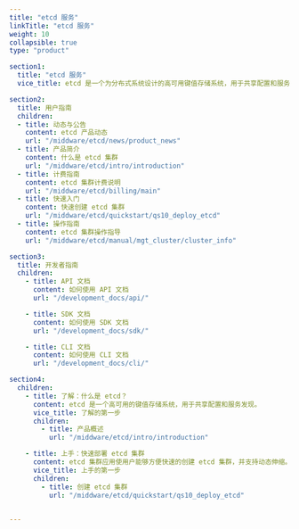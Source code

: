 ```yaml
---
title: "etcd 服务"
linkTitle: "etcd 服务"
weight: 10
collapsible: true
type: "product"

section1:
  title: "etcd 服务"
  vice_title: etcd 是一个为分布式系统设计的高可用键值存储系统，用于共享配置和服务发现。

section2:
  title: 用户指南
  children:
  - title: 动态与公告
    content: etcd 产品动态
    url: "/middware/etcd/news/product_news"
  - title: 产品简介
    content: 什么是 etcd 集群
    url: "/middware/etcd/intro/introduction"
  - title: 计费指南
    content: etcd 集群计费说明
    url: "/middware/etcd/billing/main"
  - title: 快速入门
    content: 快速创建 etcd 集群 
    url: "/middware/etcd/quickstart/qs10_deploy_etcd"
  - title: 操作指南
    content: etcd 集群操作指导
    url: "/middware/etcd/manual/mgt_cluster/cluster_info"

section3:
  title: 开发者指南
  children:
    - title: API 文档
      content: 如何使用 API 文档
      url: "/development_docs/api/"

    - title: SDK 文档
      content: 如何使用 SDK 文档
      url: "/development_docs/sdk/"

    - title: CLI 文档
      content: 如何使用 CLI 文档
      url: "/development_docs/cli/"

section4:
  children:
    - title: 了解：什么是 etcd？
      content: etcd 是一个高可用的键值存储系统，用于共享配置和服务发现。
      vice_title: 了解的第一步
      children:
        - title: 产品概述
          url: "/middware/etcd/intro/introduction"

    - title: 上手：快速部署 etcd 集群
      content: etcd 集群应用使用户能够方便快速的创建 etcd 集群，并支持动态伸缩。
      vice_title: 上手的第一步
      children:
        - title: 创建 etcd 集群
          url: "/middware/etcd/quickstart/qs10_deploy_etcd"  
   

---
```


